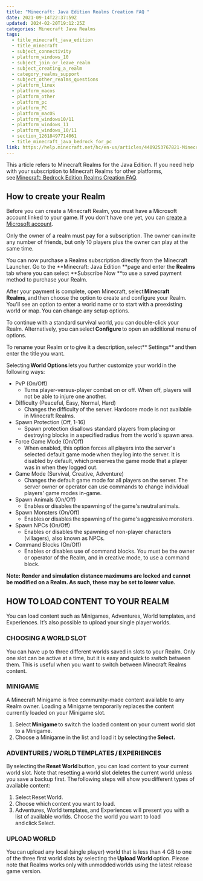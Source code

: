 ```yaml
---
title: "Minecraft: Java Edition Realms Creation FAQ "
date: 2021-09-14T22:37:59Z
updated: 2024-02-20T19:12:25Z
categories: Minecraft Java Realms
tags:
  - title_minecraft_java_edition
  - title_minecraft
  - subject_connectivity
  - platform_windows_10
  - subject_join_or_leave_realm
  - subject_creating_a_realm
  - category_realms_support
  - subject_other_realms_questions
  - platform_linux
  - platform_macos
  - platform_other
  - platform_pc
  - platform_PC
  - platform_macOS
  - platform_windows10/11
  - platform_windows_11
  - platform_windows_10/11
  - section_12618497714061
  - title_minecraft_java_bedrock_for_pc
link: https://help.minecraft.net/hc/en-us/articles/4409253767821-Minecraft-Java-Edition-Realms-Creation-FAQ
---
```


This article refers to Minecraft Realms for the Java Edition. If you need help with your subscription to Minecraft Realms for other platforms, see [Minecraft: Bedrock Edition Realms Creation FAQ](../Minecraft-Realms-Plus/Minecraft-Bedrock-Edition-Realms-Creation-FAQ.md).

## How to create your Realm

Before you can create a Minecraft Realm, you must have a Microsoft account linked to your game. If you don't have one yet, you can [create a Microsoft account](https://account.microsoft.com/account).

Only the owner of a realm must pay for a subscription. The owner can invite any number of friends, but only 10 players plus the owner can play at the same time.

You can now purchase a Realms subscription directly from the Minecraft Launcher. Go to the **Minecraft: Java Edition **page and enter the **Realms** tab where you can select **Subscribe Now **to use a saved payment method to purchase your Realm.

After your payment is complete, open Minecraft, select **Minecraft Realms**, and then choose the option to create and configure your Realm. You'll see an option to enter a world name or to start with a preexisting world or map. You can change any setup options. 

To continue with a standard survival world, you can double-click your Realm. Alternatively, you can select **Configure** to open an additional menu of options.  

To rename your Realm or to give it a description, select** Settings** and then enter the title you want.

Selecting **World Options** lets you further customize your world in the following ways: 

- PvP (On/Off)
  - Turns player-versus-player combat on or off. When off, players will not be able to injure one another.
- Difficulty (Peaceful, Easy, Normal, Hard)
  - Changes the difficulty of the server. Hardcore mode is not available in Minecraft Realms. 
- Spawn Protection (Off, 1-16)
  - Spawn protection disallows standard players from placing or destroying blocks in a specified radius from the world's spawn area. 
- Force Game Mode (On/Off)
  - When enabled, this option forces all players into the server's selected default game mode when they log into the server. It is disabled by default, which preserves the game mode that a player was in when they logged out. 
- Game Mode (Survival, Creative, Adventure)
  - Changes the default game mode for all players on the server. The server owner or operator can use commands to change individual players' game modes in-game.
- Spawn Animals (On/Off)
  - Enables or disables the spawning of the game's neutral animals. 
- Spawn Monsters (On/Off)
  - Enables or disables the spawning of the game's aggressive monsters. 
- Spawn NPCs (On/Off)
  - Enables or disables the spawning of non-player characters (villagers), also known as NPCs. 
- Command Blocks (On/Off)
  - Enables or disables use of command blocks. You must be the owner or operator of the Realm, and in creative mode, to use a command block.

**Note: Render and simulation distance maximums are locked and cannot be modified on a Realm. As such, these may be set to lower value.**

## HOW TO LOAD CONTENT TO YOUR REALM 

You can load content such as Minigames, Adventures, World templates, and Experiences. It’s also possible to upload your single player worlds. 

### CHOOSING A WORLD SLOT 

You can have up to three different worlds saved in slots to your Realm. Only one slot can be active at a time, but it is easy and quick to switch between them. This is useful when you want to switch between Minecraft Realms content. 

### MINIGAME 

A Minecraft Minigame is free community-made content available to any Realm owner. Loading a Minigame temporarily replaces the content currently loaded on your Minigame slot. 

1.  Select **Minigame** to switch the loaded content on your current world slot to a Minigame. 
2.  Choose a Minigame in the list and load it by selecting the **Select.**

### ADVENTURES / WORLD TEMPLATES / EXPERIENCES 

By selecting the **Reset World** button, you can load content to your current world slot. Note that resetting a world slot deletes the current world unless you save a backup first. The following steps will show you different types of available content: 

1.  Select Reset World.
2.  Choose which content you want to load.
3.  Adventures, World templates, and Experiences will present you with a list of available worlds. Choose the world you want to load and click Select.

### UPLOAD WORLD 

You can upload any local (single player) world that is less than 4 GB to one of the three first world slots by selecting the **Upload World** option. Please note that Realms works only with unmodded worlds using the latest release game version.

